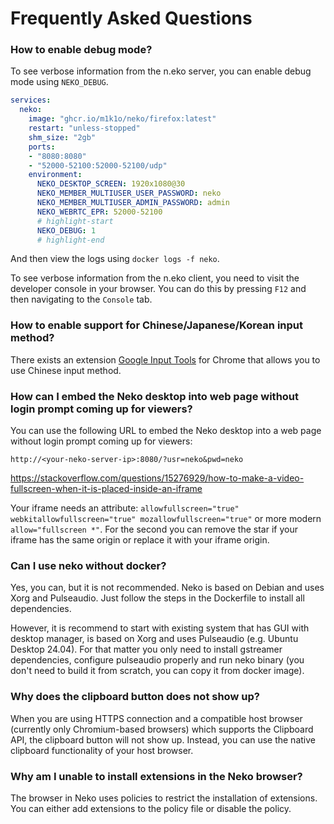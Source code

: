 # Frequently Asked Questions

### How to enable debug mode?

To see verbose information from the n.eko server, you can enable debug mode using `NEKO_DEBUG`.

```yaml title="docker-compose.yaml"
services:
  neko:
    image: "ghcr.io/m1k1o/neko/firefox:latest"
    restart: "unless-stopped"
    shm_size: "2gb"
    ports:
    - "8080:8080"
    - "52000-52100:52000-52100/udp"
    environment:
      NEKO_DESKTOP_SCREEN: 1920x1080@30
      NEKO_MEMBER_MULTIUSER_USER_PASSWORD: neko
      NEKO_MEMBER_MULTIUSER_ADMIN_PASSWORD: admin
      NEKO_WEBRTC_EPR: 52000-52100
      # highlight-start
      NEKO_DEBUG: 1
      # highlight-end
```

And then view the logs using `docker logs -f neko`.

To see verbose information from the n.eko client, you need to visit the developer console in your browser. You can do this by pressing `F12` and then navigating to the `Console` tab.

### How to enable support for Chinese/Japanese/Korean input method?

There exists an extension [Google Input Tools](https://chrome.google.com/webstore/detail/mclkkofklkfljcocdinagocijmpgbhab) for Chrome that allows you to use Chinese input method.

### How can I embed the Neko desktop into web page without login prompt coming up for viewers?

You can use the following URL to embed the Neko desktop into a web page without login prompt coming up for viewers:

```
http://<your-neko-server-ip>:8080/?usr=neko&pwd=neko
```

https://stackoverflow.com/questions/15276929/how-to-make-a-video-fullscreen-when-it-is-placed-inside-an-iframe

Your iframe needs an attribute: `allowfullscreen="true" webkitallowfullscreen="true" mozallowfullscreen="true"` or more modern `allow="fullscreen *"`. For the second you can remove the star if your iframe has the same origin or replace it with your iframe origin.

### Can I use neko without docker?

Yes, you can, but it is not recommended. Neko is based on Debian and uses Xorg and Pulseaudio. Just follow the steps in the Dockerfile to install all dependencies.

However, it is recommend to start with existing system that has GUI with desktop manager, is based on Xorg and uses Pulseaudio (e.g. Ubuntu Desktop 24.04). For that matter you only need to install gstreamer dependencies, configure pulseaudio properly and run neko binary (you don't need to build it from scratch, you can copy it from docker image).

### Why does the clipboard button does not show up?

When you are using HTTPS connection and a compatible host browser (currently only Chromium-based browsers) which supports the Clipboard API, the clipboard button will not show up. Instead, you can use the native clipboard functionality of your host browser.

### Why am I unable to install extensions in the Neko browser?

The browser in Neko uses policies to restrict the installation of extensions. You can either add extensions to the policy file or disable the policy.

